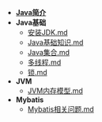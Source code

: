- [**Java简介**](/Java/README.md)
- **Java基础**
    - [安装JDK.md](/Java/Java基础/安装JDK.md)
    - [Java基础知识.md](/Java/Java基础/Java基础知识.md)
    - [Java集合.md](/Java/Java基础/Java集合.md)
    - [多线程.md](/Java/Java基础/多线程.md)
    - [锁.md](/Java/Java基础/锁.md)
- **JVM**
    - [JVM内存模型.md](/Java/JVM/JVM内存模型.md)
- **Mybatis**
    - [Mybatis相关问题.md](/Java/Mybatis/Mybatis相关问题.md)